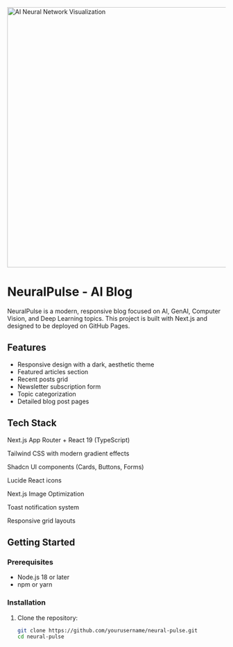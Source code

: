 <img src="https://images.unsplash.com/photo-1620712943543-bcc4688e7485" width="600" alt="AI Neural Network Visualization">

# NeuralPulse - AI Blog

NeuralPulse is a modern, responsive blog focused on AI, GenAI, Computer Vision, and Deep Learning topics. This project is built with Next.js and designed to be deployed on GitHub Pages.

## Features

- Responsive design with a dark, aesthetic theme
- Featured articles section
- Recent posts grid
- Newsletter subscription form
- Topic categorization
- Detailed blog post pages

## Tech Stack

Next.js App Router + React 19 (TypeScript)

Tailwind CSS with modern gradient effects

Shadcn UI components (Cards, Buttons, Forms)

Lucide React icons

Next.js Image Optimization

Toast notification system

Responsive grid layouts

## Getting Started

### Prerequisites

- Node.js 18 or later
- npm or yarn

### Installation

1. Clone the repository:
   ```bash
   git clone https://github.com/yourusername/neural-pulse.git
   cd neural-pulse


